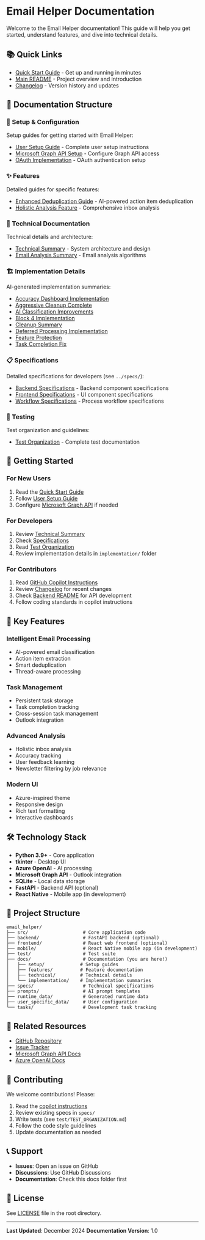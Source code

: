 # Email Helper Documentation

Welcome to the Email Helper documentation! This guide will help you get started, understand features, and dive into technical details.

## 📚 Quick Links

- [Quick Start Guide](../QUICK_START.md) - Get up and running in minutes
- [Main README](../README.md) - Project overview and introduction
- [Changelog](CHANGELOG.md) - Version history and updates

## 📖 Documentation Structure

### 🚀 Setup & Configuration
Setup guides for getting started with Email Helper:

- [User Setup Guide](setup/USER_SETUP.md) - Complete user setup instructions
- [Microsoft Graph API Setup](setup/GRAPH_API_SETUP.md) - Configure Graph API access
- [OAuth Implementation](setup/OAUTH_IMPLEMENTATION.md) - OAuth authentication setup

### ✨ Features
Detailed guides for specific features:

- [Enhanced Deduplication Guide](features/ENHANCED_DEDUPLICATION_GUIDE.md) - AI-powered action item deduplication
- [Holistic Analysis Feature](features/holistic_analysis_feature_guide.md) - Comprehensive inbox analysis

### 🔧 Technical Documentation
Technical details and architecture:

- [Technical Summary](technical/technical_summary.md) - System architecture and design
- [Email Analysis Summary](technical/email_analysis_summary.md) - Email analysis algorithms

### 🏗️ Implementation Details
AI-generated implementation summaries:

- [Accuracy Dashboard Implementation](implementation/ACCURACY_DASHBOARD_IMPLEMENTATION_SUMMARY.md)
- [Aggressive Cleanup Complete](implementation/AGGRESSIVE_CLEANUP_COMPLETE.md)
- [AI Classification Improvements](implementation/AI_CLASSIFICATION_IMPROVEMENTS.md)
- [Block 4 Implementation](implementation/BLOCK4_IMPLEMENTATION_SUMMARY.md)
- [Cleanup Summary](implementation/CLEANUP_SUMMARY.md)
- [Deferred Processing Implementation](implementation/DEFERRED_PROCESSING_IMPLEMENTATION.md)
- [Feature Protection](implementation/FEATURE_PROTECTION_README.md)
- [Task Completion Fix](implementation/TASK_COMPLETION_FIX_SUMMARY.md)

### 📋 Specifications
Detailed specifications for developers (see `../specs/`):

- [Backend Specifications](../specs/backend/) - Backend component specifications
- [Frontend Specifications](../specs/frontend/) - UI component specifications
- [Workflow Specifications](../specs/workflows/) - Process workflow specifications

### 🧪 Testing
Test organization and guidelines:

- [Test Organization](../test/TEST_ORGANIZATION.md) - Complete test documentation

## 🎯 Getting Started

### For New Users
1. Read the [Quick Start Guide](../QUICK_START.md)
2. Follow [User Setup Guide](setup/USER_SETUP.md)
3. Configure [Microsoft Graph API](setup/GRAPH_API_SETUP.md) if needed

### For Developers
1. Review [Technical Summary](technical/technical_summary.md)
2. Check [Specifications](../specs/README.md)
3. Read [Test Organization](../test/TEST_ORGANIZATION.md)
4. Review implementation details in `implementation/` folder

### For Contributors
1. Read [GitHub Copilot Instructions](../.github/copilot-instructions.md)
2. Review [Changelog](CHANGELOG.md) for recent changes
3. Check [Backend README](../backend/README.md) for API development
4. Follow coding standards in copilot instructions

## 📝 Key Features

### Intelligent Email Processing
- AI-powered email classification
- Action item extraction
- Smart deduplication
- Thread-aware processing

### Task Management
- Persistent task storage
- Task completion tracking
- Cross-session task management
- Outlook integration

### Advanced Analysis
- Holistic inbox analysis
- Accuracy tracking
- User feedback learning
- Newsletter filtering by job relevance

### Modern UI
- Azure-inspired theme
- Responsive design
- Rich text formatting
- Interactive dashboards

## 🛠️ Technology Stack

- **Python 3.9+** - Core application
- **tkinter** - Desktop UI
- **Azure OpenAI** - AI processing
- **Microsoft Graph API** - Outlook integration
- **SQLite** - Local data storage
- **FastAPI** - Backend API (optional)
- **React Native** - Mobile app (in development)

## 📂 Project Structure

```
email_helper/
├── src/                    # Core application code
├── backend/                # FastAPI backend (optional)
├── frontend/               # React web frontend (optional)
├── mobile/                 # React Native mobile app (in development)
├── test/                   # Test suite
├── docs/                   # Documentation (you are here!)
│   ├── setup/             # Setup guides
│   ├── features/          # Feature documentation
│   ├── technical/         # Technical details
│   └── implementation/    # Implementation summaries
├── specs/                  # Technical specifications
├── prompts/                # AI prompt templates
├── runtime_data/           # Generated runtime data
├── user_specific_data/     # User configuration
└── tasks/                  # Development task tracking
```

## 🔗 Related Resources

- [GitHub Repository](https://github.com/yourusername/email_helper)
- [Issue Tracker](https://github.com/yourusername/email_helper/issues)
- [Microsoft Graph API Docs](https://docs.microsoft.com/en-us/graph/)
- [Azure OpenAI Docs](https://learn.microsoft.com/en-us/azure/cognitive-services/openai/)

## 🤝 Contributing

We welcome contributions! Please:
1. Read the [copilot instructions](../.github/copilot-instructions.md)
2. Review existing specs in `specs/`
3. Write tests (see `test/TEST_ORGANIZATION.md`)
4. Follow the code style guidelines
5. Update documentation as needed

## 📞 Support

- **Issues**: Open an issue on GitHub
- **Discussions**: Use GitHub Discussions
- **Documentation**: Check this docs folder first

## 📄 License

See [LICENSE](../LICENSE) file in the root directory.

---

**Last Updated**: December 2024
**Documentation Version**: 1.0
